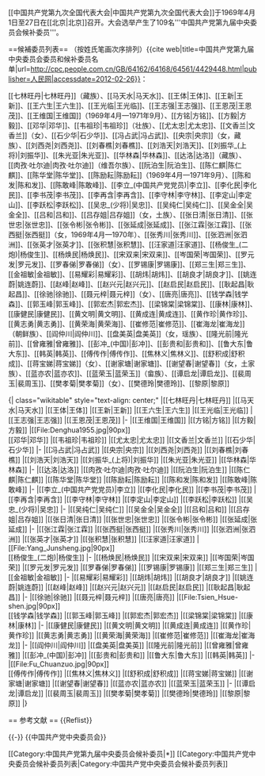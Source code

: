 [[中国共产党第九次全国代表大会|中国共产党第九次全国代表大会]]于1969年4月1日至27日在[[北京|北京]]召开。大会选举产生了109名'''中国共产党第九届中央委员会候补委员'''。

==候補委员列表==
（按姓氏笔画次序排列）<ref>{{cite web|title=中国共产党第九届中央委员会委员和候补委员名单|url=http://cpc.people.com.cn/GB/64162/64168/64561/4429448.html|publisher=人民网|accessdate=2012-02-26}}</ref>：

[[七林旺丹|七林旺丹]]（藏族）、[[马天水|马天水]]、[[王体|王体]]、[[王新|王新]]、[[王六生|王六生]]、[[王光临|王光临]]、[[王志强|王志强]]、[[王恩茂|王恩茂]]、[[王维国|王维国]]（1969年4月—1971年9月）、[[方铭|方铭]]、[[方毅|方毅]]、[[邓华|邓华]]、[[韦祖珍|韦祖珍]]（壮族）、[[尤太忠|尤太忠]]、[[文香兰|文香兰]]（女）、[[石少华|石少华]]、[[冯占武|冯占武]]、[[央宗|央宗]]（女，藏族）、[[刘西尧|刘西尧]]、[[刘春樵|刘春樵]]、[[刘浩天|刘浩天]]、[[刘振华_(上将)|刘振华]]、[[朱光亚|朱光亚]]、[[华林森|华林森]]、[[达洛|达洛]]（藏族）、[[肉孜·吐尔迪|肉孜·吐尔迪]]（维吾尔族）、[[阮泊生|阮泊生]]、[[陈仁麒|陈仁麒]]、[[陈华堂|陈华堂]]、[[陈励耘|陈励耘]]（1969年4月—1971年9月）、[[陈和发|陈和发]]、[[陈敢峰|陈敢峰]]、[[李立_(中国共产党党员)|李立]]、[[李化民|李化民]]、[[李书茂|李书茂]]、[[李再含|李再含]]、[[李守林|李守林]]、[[李定山|李定山]]、[[李跃松|李跃松]]、[[吴忠_(少将)|吴忠]]、[[吴纯仁|吴纯仁]]、[[吴金全|吴金全]]、[[吕和|吕和]]、[[吕存姐|吕存姐]]（女，土族）、[[张日清|张日清]]、[[张世忠|张世忠]]、[[张令彬|张令彬]]、[[张延成|张延成]]、[[张江霖|张江霖]]、[[张西挺|张西挺]]（女，1969年4月—1970年）、[[张秀川|张秀川]]、[[张泗洲|张泗洲]]、[[张英才|张英才]]、[[张积慧|张积慧]]、[[汪家道|汪家道]]、[[杨俊生_(二炮)|杨俊生]]、[[杨焕民|杨焕民]]、[[宋双来|宋双来]]、[[岑国荣|岑国荣]]、[[罗元发|罗元发]]、[[罗春俤|罗春俤]]（女）、[[罗锡康|罗锡康]]、[[郑三生|郑三生]]、[[金祖敏|金祖敏]]、[[易耀彩|易耀彩]]、[[胡炜|胡炜]]、[[胡良才|胡良才]]、[[姚连蔚|姚连蔚]]、[[赵峰|赵峰]]、[[赵兴元|赵兴元]]、[[赵启民|赵启民]]、[[耿起昌|耿起昌]]、[[徐驰|徐驰]]、[[聂元梓|聂元梓]]（女）、[[唐亮|唐亮]]、[[钱学森|钱学森]]、[[郭玉峰|郭玉峰]]、[[郭宏杰|郭宏杰]]、[[梁锦棠|梁锦棠]]、[[康林|康林]]、[[康健民|康健民]]、[[黄文明|黄文明]]、[[黄成连|黄成连]]、[[黄作珍|黄作珍]]、[[黄志勇|黄志勇]]、[[黄荣海|黄荣海]]、[[崔修范|崔修范]]、[[崔海龙|崔海龙]]（朝鲜族）、[[阎仲川|阎仲川]]、[[盘美英|盘美英]]（女，瑶族）、[[隆光前|隆光前]]、[[曾雍雅|曾雍雅]]、[[彭冲_(中国)|彭冲]]、[[彭贵和|彭贵和]]、[[鲁大东|鲁大东]]、[[韩英|韩英]]、[[傅传作|傅传作]]、[[焦林义|焦林义]]、[[舒积成|舒积成]]、[[蒋宝娣|蒋宝娣]]（女）、[[谢家塘|谢家塘]]、[[谢望春|谢望春]]（女，土家族）、[[蓝亦农|蓝亦农]]、[[蓝荣玉|蓝荣玉]]（畲族）、[[谭启龙|谭启龙]]、[[裴周玉|裴周玉]]、[[樊孝菊|樊孝菊]]（女）、[[樊德玲|樊德玲]]、[[黎原|黎原]]

{| class="wikitable" style="text-align: center;"
|[[七林旺丹|七林旺丹]]
|[[马天水|马天水]]
|[[王体|王体]]
|[[王新|王新]]
|[[王六生|王六生]]
|[[王光临|王光临]]
|[[王志强|王志强]]
|[[王恩茂|王恩茂]]
|-
|[[王维国|王维国]]
|[[方铭|方铭]]
|[[方毅|方毅]]
|[[File:Denghua1955.jpg|90px]]<br />[[邓华|邓华]]
|[[韦祖珍|韦祖珍]]
|[[尤太忠|尤太忠]]
|[[文香兰|文香兰]]
|[[石少华|石少华]]
|-
|[[冯占武|冯占武]]
|[[央宗|央宗]]
|[[刘西尧|刘西尧]]
|[[刘春樵|刘春樵]]
|[[刘浩天|刘浩天]]
|[[刘振华_(上将)|刘振华]]
|[[朱光亚|朱光亚]]
|[[华林森|华林森]]
|-
|[[达洛|达洛]]
|[[肉孜·吐尔迪|肉孜·吐尔迪]]
|[[阮泊生|阮泊生]]
|[[陈仁麒|陈仁麒]]
|[[陈华堂|陈华堂]]
|[[陈励耘|陈励耘]]
|[[陈和发|陈和发]]
|[[陈敢峰|陈敢峰]]
|-
|[[李立_(中国共产党党员)|李立]]
|[[李化民|李化民]]
|[[李书茂|李书茂]]
|[[李再含|李再含]]
|[[李守林|李守林]]
|[[李定山|李定山]]
|[[李跃松|李跃松]]
|[[吴忠_(少将)|吴忠]]
|-
|[[吴纯仁|吴纯仁]]
|[[吴金全|吴金全]]
|[[吕和|吕和]]
|[[吕存姐|吕存姐]]
|[[张日清|张日清]]
|[[张世忠|张世忠]]
|[[张令彬|张令彬]]
|[[张延成|张延成]]
|-
|[[张江霖|张江霖]]
|[[张西挺|张西挺]]
|[[张秀川|张秀川]]
|[[张泗洲|张泗洲]]
|[[张英才|张英才]]
|[[张积慧|张积慧]]
|[[汪家道|汪家道]]
|[[File:Yang_Junsheng.jpg|90px]]<br />[[杨俊生_(二炮)|杨俊生]]
|-
|[[杨焕民|杨焕民]]
|[[宋双来|宋双来]]
|[[岑国荣|岑国荣]]
|[[罗元发|罗元发]]
|[[罗春俤|罗春俤]]
|[[罗锡康|罗锡康]]
|[[郑三生|郑三生]]
|[[金祖敏|金祖敏]]
|-
|[[易耀彩|易耀彩]]
|[[胡炜|胡炜]]
|[[胡良才|胡良才]]
|[[姚连蔚|姚连蔚]]
|[[赵峰|赵峰]]
|[[赵兴元|赵兴元]]
|[[赵启民|赵启民]]
|[[耿起昌|耿起昌]]
|-
|[[徐驰|徐驰]]
|[[聂元梓|聂元梓]]
|[[唐亮|唐亮]]
|[[File:Tsien_Hsue-shen.jpg|90px]]<br />[[钱学森|钱学森]]
|[[郭玉峰|郭玉峰]]
|[[郭宏杰|郭宏杰]]
|[[梁锦棠|梁锦棠]]
|[[康林|康林]]
|-
|[[康健民|康健民]]
|[[黄文明|黄文明]]
|[[黄成连|黄成连]]
|[[黄作珍|黄作珍]]
|[[黄志勇|黄志勇]]
|[[黄荣海|黄荣海]]
|[[崔修范|崔修范]]
|[[崔海龙|崔海龙]]
|-
|[[阎仲川|阎仲川]]
|[[盘美英|盘美英]]
|[[隆光前|隆光前]]
|[[曾雍雅|曾雍雅]]
|[[彭冲_(中国)|彭冲]]
|[[彭贵和|彭贵和]]
|[[鲁大东|鲁大东]]
|[[韩英|韩英]]
|-
|[[File:Fu_Chuanzuo.jpg|90px]]<br />[[傅传作|傅传作]]
|[[焦林义|焦林义]]
|[[舒积成|舒积成]]
|[[蒋宝娣|蒋宝娣]]
|[[谢家塘|谢家塘]]
|[[谢望春|谢望春]]
|[[蓝亦农|蓝亦农]]
|[[蓝荣玉|蓝荣玉]]
|-
|[[谭启龙|谭启龙]]
|[[裴周玉|裴周玉]]
|[[樊孝菊|樊孝菊]]
|[[樊德玲|樊德玲]]
|[[黎原|黎原]]
|}

== 参考文献 ==
{{Reflist}}

{{-}}
{{中国共产党中央委员会}}

[[Category:中国共产党第九届中央委员会候补委员|*]]
[[Category:中国共产党中央委员会候补委员列表|Category:中国共产党中央委员会候补委员列表]]